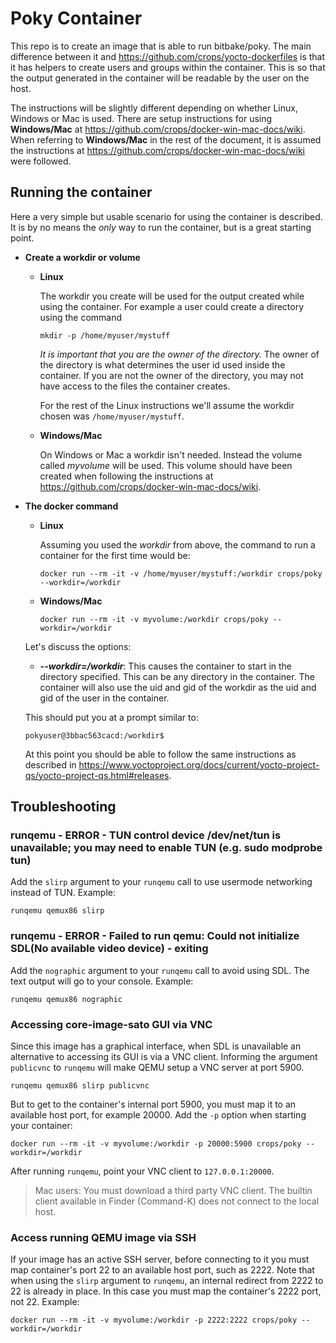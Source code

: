 Poky Container
========================
This repo is to create an image that is able to run bitbake/poky. The main
difference between it and https://github.com/crops/yocto-dockerfiles is that
it has helpers to create users and groups within the container. This is so that
the output generated in the container will be readable by the user on the
host.

The instructions will be slightly different depending on whether Linux, Windows or Mac is used. There are setup instructions for using **Windows/Mac** at https://github.com/crops/docker-win-mac-docs/wiki. When referring to **Windows/Mac** in the rest of the document, it is assumed the instructions at https://github.com/crops/docker-win-mac-docs/wiki were followed.

Running the container
---------------------
Here a very simple but usable scenario for using the container is described.
It is by no means the *only* way to run the container, but is a great starting
point.

* **Create a workdir or volume**
  * **Linux**

    The workdir you create will be used for the output created while using the container.
    For example a user could create a directory using the command
  
    ```
    mkdir -p /home/myuser/mystuff
    ```

    *It is important that you are the owner of the directory.* The owner of the
    directory is what determines the user id used inside the container. If you
    are not the owner of the directory, you may not have access to the files the
    container creates.

    For the rest of the Linux instructions we'll assume the workdir chosen was
    `/home/myuser/mystuff`.
    
  * **Windows/Mac**

    On Windows or Mac a workdir isn't needed. Instead the volume called *myvolume* will be used. This volume should have been created when following the instructions at https://github.com/crops/docker-win-mac-docs/wiki.


* **The docker command**
  * **Linux**

    Assuming you used the *workdir* from above, the command
    to run a container for the first time would be:

    ```
    docker run --rm -it -v /home/myuser/mystuff:/workdir crops/poky --workdir=/workdir
    ```
    
  * **Windows/Mac**
  
    ```
    docker run --rm -it -v myvolume:/workdir crops/poky --workdir=/workdir
    ```

  Let's discuss the options:
  * **_--workdir=/workdir_**: This causes the container to start in the directory
    specified. This can be any directory in the container. The container will also use the uid and gid
    of the workdir as the uid and gid of the user in the container.

  This should put you at a prompt similar to:
  ```
  pokyuser@3bbac563cacd:/workdir$
  ```
  At this point you should be able to follow the same instructions as described
  in https://www.yoctoproject.org/docs/current/yocto-project-qs/yocto-project-qs.html#releases.

Troubleshooting
---------------

### runqemu - ERROR - TUN control device /dev/net/tun is unavailable; you may need to enable TUN (e.g. sudo modprobe tun)

Add the `slirp` argument to your `runqemu` call to use usermode networking instead of TUN. Example:

    runqemu qemux86 slirp

### runqemu - ERROR - Failed to run qemu: Could not initialize SDL(No available video device) - exiting

Add the `nographic` argument to your `runqemu` call to avoid using SDL. The text output will go to your console. Example:

    runqemu qemux86 nographic

### Accessing core-image-sato GUI via VNC

Since this image has a graphical interface, when SDL is unavailable an alternative to accessing its GUI is via a VNC client. Informing the argument `publicvnc` to `runqemu` will make QEMU setup a VNC server at port 5900.

    runqemu qemux86 slirp publicvnc

But to get to the container's internal port 5900, you must map it to an available host port, for example 20000. Add the `-p` option when starting your container:

    docker run --rm -it -v myvolume:/workdir -p 20000:5900 crops/poky --workdir=/workdir

After running `runqemu`, point your VNC client to `127.0.0.1:20000`.

> Mac users: You must download a third party VNC client. The builtin client available in Finder (Command-K) does not connect to the local host.

### Access running QEMU image via SSH

If your image has an active SSH server, before connecting to it you must map container's port 22 to an available host port, such as 2222. Note that when using the `slirp` argument to `runqemu`, an internal redirect from 2222 to 22 is already in place. In this case you must map the container's 2222 port, not 22. Example:

    docker run --rm -it -v myvolume:/workdir -p 2222:2222 crops/poky --workdir=/workdir
